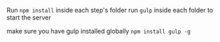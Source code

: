 Run `npm install` inside each step's folder
run `gulp` inside each folder to start the server

make sure you have gulp installed globally `npm install gulp -g`